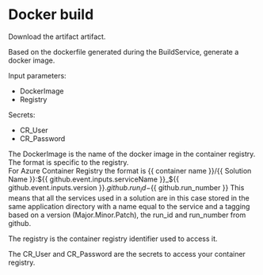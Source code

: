 # Docker build

Download the artifact artifact.

Based on the dockerfile generated during the BuildService, generate a docker image.

Input parameters:
- DockerImage
- Registry

Secrets:
- CR_User
- CR_Password

The DockerImage is the name of the docker image in the container registry. The format is specific to the registry.  
For Azure Container Registry the format is {{ container name }}/{{ Solution Name }}:${{ github.event.inputs.serviceName }}_${{ github.event.inputs.version }}.${{ github.run_id }}-${{ github.run_number }} 
This means that all the services used in a solution are in this case stored in the same application directory with a name equal to the service and a tagging based on a version (Major.Minor.Patch), the run_id and run_number from github.  

The registry is the container registry identifier used to access it.

The CR_User and CR_Password are the secrets to access your container registry.
